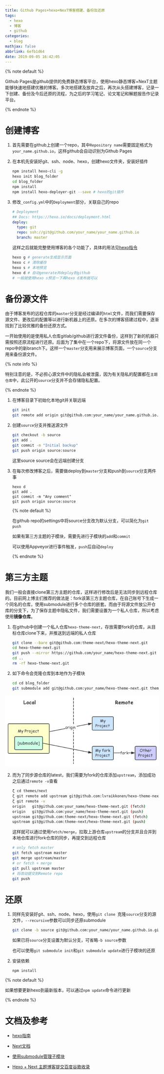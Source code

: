 ```yaml
---
title: Github Pages+hexo+NexT博客搭建、备份及还原
tags:
  - hexo
  - 博客
  - github
categories:
  - blog
mathjax: false
abbrlink: 6efb1d64
date: 2019-09-05 16:42:05
---
```


{% note default %}

Github Pages是github提供的免费静态博客平台，使用hexo静态博客+NexT主题能够快速地搭建优雅的博客。多次地搭建及放弃之后，再次从头搭建博客，记录一下创建、备份及今后还原的流程，为之后的学习笔记、论文笔记和解题报告作记录平台。

{% endnote %}

<!-- more -->

# 创建博客

1. 首先需要在github上创建一个repo，其中`Repository name`需要固定格式为`your_name.github.io`，这样github会自动识别为Github Pages

2. 在本机先安装好git、ssh、node、hexo，创建hexo文件夹，安装好插件

   ```bash
   npm install hexo-cli -g
   hexo init blog_folder
   cd blog_folder
   npm install
   npm install hexo-deployer-git --save # hexo的git插件
   ```

3. 修改`_config.yml`中的`Deployment`部分，关联自己的repo

   ```yaml
   # Deployment
   ## Docs: https://hexo.io/docs/deployment.html
   deploy:
     type: git
     repo: ssh://git@github.com/your_name/your_name.github.io
     branch: master
   ```

   这样之后就能完整使用博客的各个功能了，具体的用法见[hexo指令](https://hexo.io/zh-cn/docs/commands.html)

   ```bash
   hexo g # generate生成显示页面
   hexo c # 清除缓存
   hexo s # 本地预览
   hexo d # 自动generate并deploy到github
   # 一般就使用hexo s预览一下再hexo d发布就可以
   ```

# 备份源文件

由于博客发布的远程仓库的`master`分支是经过编译的`html`文件，而我们需要保存源文件、更改后的配置等以进行新机器上的还原。在多次的博客搭建过程中，逐渐找到了比较优雅的备份还原方式。

一开始使用的是使用私人仓库gitlab/github进行源文件备份，这样到了新的机器只需按照还原流程进行还原。后面为了集中在一个repo下，将源文件放在同一个repo中的新branch下。这样一个`master`分支用来展示博客页面，一个`source`分支用来备份源文件。

{% note info %}

特别注意的是，不必担心源文件中的隐私会被泄露，因为有关隐私的配置都在`主题仓库`中，此公开的`source`分支并不会存储隐私配置。

{% endnote %}

1. 在博客目录下初始化本地git并关联远端

   ```bash
   git init
   git remote add origin git@github.com:your_name/your_name.github.io.git
   ```

2. 创建`source`分支并推送源文件

   ```bash
   git checkout -b source
   git add .
   git commit -m "Initial backup"
   git push origin source:source
   ```

   这里source source会在远端创建分支

3. 在每次修改博客之后，需要做deploy到`master`分支和push到`source`分支两件事

   ```
   hexo d
   git add .
   git commit -m "Any comment"
   git push origin source:source
   ```

   {% note default %}

   在github repo的settings中将source分支改为默认分支，可以简化为`git push`

   如果有第三方主题的子模块，需要先进行子模块的`add`和`commit`
   
   可以使用Appveyor进行事件触发，`push`后自动`deploy`
   
   {% endnote %}

# 第三方主题

我们一般会直接clone第三方主题的仓库，这样进行修改后是无法同步到远程仓库的。目前网上博主们推荐的做法是：fork该第三方主题仓库，在自己账号下生成一个同名的仓库，使用submodule进行多个仓库的嵌套。而由于将源文件放公开仓库的分支下，为了保存主题中隐私文件，我们需要设置为一个私人仓库，所以考虑使用**镜像仓库**。

1. 在github中创建一个私人仓库`hexo-theme-next`，存放需要fork的仓库，从目标仓库clone下来，并推送到远端的私人仓库

   ```bash
   git clone --bare git@github.com:theme-next/hexo-theme-next.git
   cd hexo-theme-next.git
   git push --mirror https://github.com/your_name/hexo-theme-next.git
   cd ..
   rm -rf hexo-theme-next.git
   ```

2. 如下命令会克隆仓库到本地作为子模块

   ```bash
   cd cd blog_folder
   git submodule add git@github.com:your_name/hexo-theme-next.git themes/next
   ```

![](https://raw.githubusercontent.com/Quareia/my_image_hosting/master/blog-1.png)

2. 而为了同步源仓库的latest，我们需要为fork的仓库添加`upstream`，添加成功之后通过`remote -v`查看

   ```bash
   ζ cd themes/next
   ζ git remote add upstream git@github.com:lvraikkonen/hexo-theme-next.git
   ζ git remote -v                                                      
   origin	git@github.com:your_name/hexo-theme-next.git (fetch)
   origin	git@github.com:your_name/hexo-theme-next.git (push)
   upstream	git@github.com:theme-next/hexo-theme-next.git (fetch)
   upstream	git@github.com:theme-next/hexo-theme-next.git (push)
   ```

   这样就可以通过使用`fetch/merge`，拉取上游仓库`upstream`的分支并且合并到本地仓库进行fork仓库的同步，再提交到远程仓库

   ```bash
   # only fetch master
   git fetch upstream master
   git merge upstream/master
   # or fetch + merge
   git pull upstream master
   # 将改动提交到Remote repo
   git push
   ```

# 还原

1. 同样先安装好git、ssh、node、hexo，使用`git clone `克隆`source`分支的源文件，`--recursive`参数可以同步还原submodule

   ```bash
   git clone -b source git@github.com:your_name/your_name.github.io.git --recursive
   ```

   如果已将`source`分支设置为默认分支，可省略`-b source`参数

   也可以使用`git submodule init`和`git submodule update`进行子模块的还原 

2. 安装依赖

   ```bash
   npm install
   ```

{% note default %}

如果想要更新hexo到最新版本，可以通过`npm update`命令进行更新

{% endnote %}

# 文档及参考

- [hexo指南](https://hexo-guide.readthedocs.io/zh_CN/latest/index.html)

- [Next文档](https://theme-next.org/docs/)
- [使用submodule管理子模块](https://segmentfault.com/a/1190000003076028)
- [Hexo + Next 主题博客提交百度谷歌收录](https://luanzhuxian.github.io/post/82d92ad4.html)










